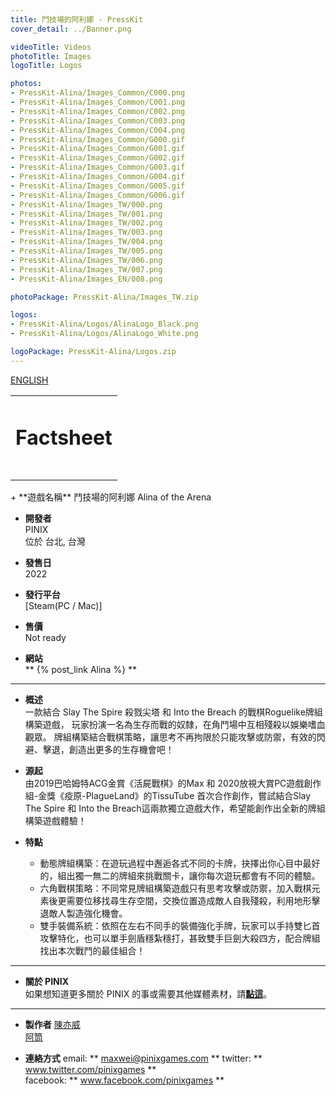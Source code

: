 ```yaml
---
title: 鬥技場的阿利娜 - PressKit
cover_detail: ../Banner.png

videoTitle: Videos
photoTitle: Images
logoTitle: Logos

photos:
- PressKit-Alina/Images_Common/C000.png
- PressKit-Alina/Images_Common/C001.png
- PressKit-Alina/Images_Common/C002.png
- PressKit-Alina/Images_Common/C003.png
- PressKit-Alina/Images_Common/C004.png
- PressKit-Alina/Images_Common/G000.gif
- PressKit-Alina/Images_Common/G001.gif
- PressKit-Alina/Images_Common/G002.gif
- PressKit-Alina/Images_Common/G003.gif
- PressKit-Alina/Images_Common/G004.gif
- PressKit-Alina/Images_Common/G005.gif
- PressKit-Alina/Images_Common/G006.gif
- PressKit-Alina/Images_TW/000.png
- PressKit-Alina/Images_TW/001.png
- PressKit-Alina/Images_TW/002.png
- PressKit-Alina/Images_TW/003.png
- PressKit-Alina/Images_TW/004.png
- PressKit-Alina/Images_TW/005.png
- PressKit-Alina/Images_TW/006.png
- PressKit-Alina/Images_TW/007.png
- PressKit-Alina/Images_EN/008.png

photoPackage: PressKit-Alina/Images_TW.zip

logos: 
- PressKit-Alina/Logos/AlinaLogo_Black.png
- PressKit-Alina/Logos/AlinaLogo_White.png

logoPackage: PressKit-Alina/Logos.zip
---
```

<!-- videos: -->
<!-- - //www.youtube.com/embed/WUd3_cZ2QJU  -->
<!--統一管理連結-->
[PINIXPressKitLink]: /PressKit-PINIX/en/
[MAXWEIWEB]: https://maxweichen.github.io/
[STEAMLINK]: ..
[APPSTORELINK]: ..
[GOOGLEPLAYLINK]: ..
[TISSUETUBEWEB]: https://www.facebook.com/TissueTubeGames/
<!--統一管理連結-->
<a href="../en/" class="button small" target=_self>ENGLISH</a>
<table><td><h1>Factsheet<h1></td></table>
+ **遊戲名稱**  
鬥技場的阿利娜
Alina of the Arena 

+ **開發者**  
PINIX  
位於 台北, 台灣   

+ **發售日**  
2022

+ **發行平台**  
[Steam(PC / Mac)]

+ **售價**  
Not ready

+ **網站**  
** {% post_link Alina %} **

  
---
+ **概述**  
一款結合 Slay The Spire 殺戮尖塔 和 Into the Breach 的戰棋Roguelike牌組構築遊戲，
玩家扮演一名為生存而戰的奴隸，在角鬥場中互相殘殺以娛樂嗜血觀眾。
牌組構築結合戰棋策略，讓思考不再拘限於只能攻擊或防禦，有效的閃避、擊退，創造出更多的生存機會吧！

+ **源起**  
由2019巴哈姆特ACG金賞《活屍戰棋》的Max 和 2020放視大賞PC遊戲創作組-金獎《疫原-PlagueLand》的TissuTube 首次合作創作，嘗試結合Slay The Spire 和 Into the Breach這兩款獨立遊戲大作，希望能創作出全新的牌組構築遊戲體驗！

+ **特點**  
	- 動態牌組構築：在遊玩過程中邂逅各式不同的卡牌，抉擇出你心目中最好的，組出獨一無二的牌組來挑戰關卡，讓你每次遊玩都會有不同的體驗。
	- 六角戰棋策略：不同常見牌組構築遊戲只有思考攻擊或防禦，加入戰棋元素後更需要位移找尋生存空間，交換位置造成敵人自我殘殺，利用地形擊退敵人製造強化機會。
	- 雙手裝備系統：依照在左右不同手的裝備強化手牌，玩家可以手持雙匕首攻擊特化，也可以單手劍盾穩紮穩打，甚致雙手巨劍大殺四方，配合牌組找出本次戰鬥的最佳組合！

---
<!--+ **獎項 和 認可**-->
<!--+ **相關報導**-->
<!--Selected Articles-->
+ **關於 PINIX**  
如果想知道更多關於 PINIX 的事或需要其他媒體素材，請[**點這**][PINIXPressKitLink]。  

---
+ **製作者**
[陳亦威][MAXWEIWEB]  
[阿筒][TISSUETUBEWEB]

+ **連絡方式**
email: ** maxwei@pinixgames.com **
twitter: ** www.twitter.com/pinixgames **  
facebook: ** www.facebook.com/pinixgames **

	
